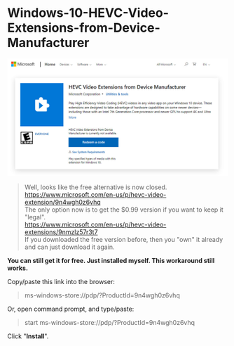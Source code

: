 # Windows-10-HEVC-Video-Extensions-from-Device-Manufacturer

![Redeem a code][demo]
> Well, looks like the free alternative is now closed.<br>
> https://www.microsoft.com/en-us/p/hevc-video-extension/9n4wgh0z6vhq<br>
> The only option now is to get the $0.99 version if you want to keep it "legal".<br>
> https://www.microsoft.com/en-us/p/hevc-video-extensions/9nmzlz57r3t7<br>
> If you downloaded the free version before, then you "own" it already and can just download it again.


**You can still get it for free. Just installed myself. This workaround still works.**


Copy/paste this link into the browser:

> ms-windows-store://pdp/?ProductId=9n4wgh0z6vhq

Or, open command prompt, and type/paste:

> start ms-windows-store://pdp/?ProductId=9n4wgh0z6vhq

Click "**Install**".



[demo]: redeem-a-code.jpg
